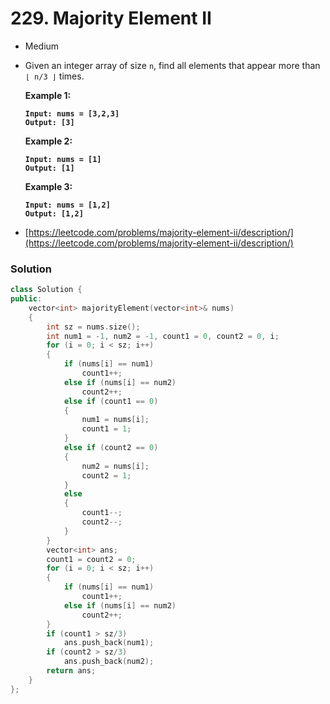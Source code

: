 # 229. Majority Element II

* Medium
*   Given an integer array of size `n`, find all elements that appear more than `⌊ n/3 ⌋` times.

    &#x20;

    **Example 1:**

    <pre><code><strong>Input: nums = [3,2,3]
    </strong><strong>Output: [3]
    </strong></code></pre>

    **Example 2:**

    <pre><code><strong>Input: nums = [1]
    </strong><strong>Output: [1]
    </strong></code></pre>

    **Example 3:**

    <pre><code><strong>Input: nums = [1,2]
    </strong><strong>Output: [1,2]
    </strong></code></pre>
* [https://leetcode.com/problems/majority-element-ii/description/](https://leetcode.com/problems/majority-element-ii/description/)

### Solution&#x20;

```cpp
class Solution {
public:
    vector<int> majorityElement(vector<int>& nums) 
    {
        int sz = nums.size();
        int num1 = -1, num2 = -1, count1 = 0, count2 = 0, i;
        for (i = 0; i < sz; i++)
        {
            if (nums[i] == num1)
                count1++;
            else if (nums[i] == num2)
                count2++;
            else if (count1 == 0)
            {
                num1 = nums[i];
                count1 = 1;
            }    
            else if (count2 == 0)
            {
                num2 = nums[i];
                count2 = 1;
            }
            else
            {
                count1--;
                count2--;
            }
        }
        vector<int> ans;
        count1 = count2 = 0;
        for (i = 0; i < sz; i++)
        {
            if (nums[i] == num1)
                count1++;
            else if (nums[i] == num2)
                count2++;
        }
        if (count1 > sz/3)
            ans.push_back(num1);
        if (count2 > sz/3)
            ans.push_back(num2);
        return ans;
    }
};
```
